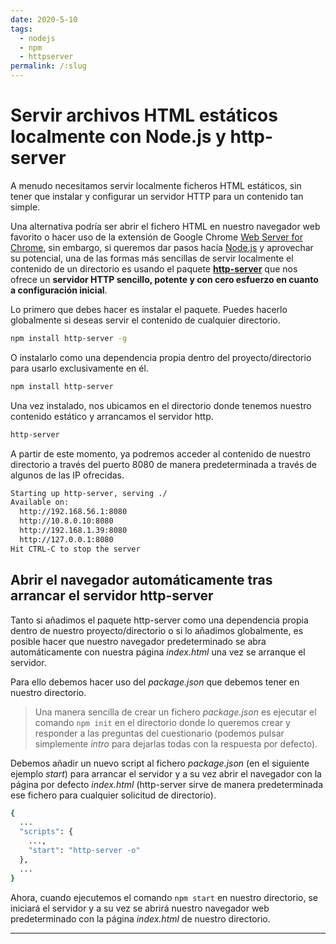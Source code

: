 ```yaml
---
date: 2020-5-10
tags: 
  - nodejs
  - npm
  - httpserver
permalink: /:slug
---
```


# Servir archivos HTML estáticos localmente con Node.js y http-server

<social-share class="social-share--header" />

A menudo necesitamos servir localmente ficheros HTML estáticos, sin tener que instalar y configurar un servidor HTTP para un contenido tan simple.

Una alternativa podría ser abrir el fichero HTML en nuestro navegador web favorito o hacer uso de la extensión de Google Chrome [Web Server for Chrome](https://chrome.google.com/webstore/detail/web-server-for-chrome/ofhbbkphhbklhfoeikjpcbhemlocgigb), sin embargo, si queremos dar pasos hacía [Node.js](https://nodejs.org/en/) y aprovechar su potencial, una de las formas más sencillas de servir localmente el contenido de un directorio es usando el paquete **[http-server](https://www.npmjs.com/package/http-server)** que nos ofrece un **servidor HTTP sencillo, potente y con cero esfuerzo en cuanto a configuración inicial**.

Lo primero que debes hacer es instalar el paquete. Puedes hacerlo globalmente si deseas servir el contenido de cualquier directorio.

``` bash
npm install http-server -g
```

O instalarlo como una dependencia propia dentro del proyecto/directorio para usarlo exclusivamente en él.

``` bash
npm install http-server
```

Una vez instalado, nos ubicamos en el directorio donde tenemos nuestro contenido estático y arrancamos el servidor http.

``` bash
http-server
```

A partir de este momento, ya podremos acceder al contenido de nuestro directorio a través del puerto 8080 de manera predeterminada a través de algunos de las IP ofrecidas.

``` bash
Starting up http-server, serving ./
Available on:
  http://192.168.56.1:8080
  http://10.8.0.10:8080
  http://192.168.1.39:8080
  http://127.0.0.1:8080
Hit CTRL-C to stop the server
```

## Abrir el navegador automáticamente tras arrancar el servidor http-server

Tanto si añadimos el paquete http-server como una dependencia propia dentro de nuestro proyecto/directorio o si lo añadimos globalmente, es posible hacer que nuestro navegador predeterminado se abra automáticamente con nuestra página _index.html_ una vez se arranque el servidor.

Para ello debemos hacer uso del _package.json_ que debemos tener en nuestro directorio.
> Una manera sencilla de crear un fichero _package.json_ es ejecutar el comando ``` npm init ``` en el directorio donde lo queremos crear y responder a las preguntas del cuestionario (podemos pulsar simplemente _intro_ para dejarlas todas con la respuesta por defecto).

Debemos añadir un nuevo script al fichero _package.json_ (en el siguiente ejemplo _start_) para arrancar el servidor y a su vez abrir el navegador con la página por defecto _index.html_ (http-server sirve de manera predeterminada ese fichero para cualquier solicitud de directorio).

``` bash
{
  ...
  "scripts": {
    ...,
    "start": "http-server -o"
  },
  ...
}
```

Ahora, cuando ejecutemos el comando ```npm start``` en nuestro directorio, se iniciará el servidor y a su vez se abrirá nuestro navegador web predeterminado con la página _index.html_ de nuestro directorio.

---
<social-share class="social-share--footer" />